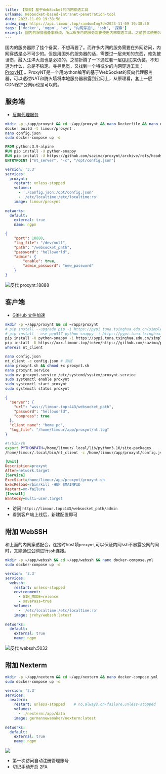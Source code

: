 ```yaml
---
title: 【探索】基于WebSocket的内网穿透工具
urlname: WebSocket-based-intranet-penetration-tool
date: 2023-11-09 19:38:50
index_img: https://api.limour.top/randomImg?d=2023-11-09 19:38:50
tags: ['docker', 'ngpm', "ws", "内网穿透", 'ssh', '探索']
excerpt: 国内的服务器备案麻烦，所以很多内网服务需要使用内网穿透工具。之前尝试使用QUIC来伪装，但不稳定。现在找到了一个特征少的内网穿透工具ProxyNT，可以通过NAT和防火墙将本地服务器暴露到公网上。使用Docker部署服务端和客户端，配置相应的参数后即可使用。
---
```

国内的服务器除了挂个备案，不想再要了。而许多内网的服务需要在外网访问，内网穿透是必不可少的。但是用国外的服务器的话，需要过一层未知的东西，难免被误伤，融入汪洋大海也是必须的。之前折腾了一下通过套一层[QUIC](/Protocol-for-intranet-penetration-based-on-QUIC)来伪装，不知道为什么，总是不稳定。寻寻觅觅，又找到一个特征少的内网穿透工具：[ProxyNT](https://github.com/sazima/proxynt) 。ProxyNT是一个用python编写的基于WebSocket的反向代理服务器，可以透过NAT和防火墙将本地服务器暴露到公网上，从原理看，套上一层CDN保护公网ip也是可以的。
## 服务端
+ [反向代理服务](/Docker-bu-shu-Nginx-Proxy-Manager)
```bash
mkdir -p ~/app/proxynt && cd ~/app/proxynt && nano Dockerfile && nano docker-compose.yml
docker build -t limour/proxynt .
nano config.json
sudo docker-compose up -d
```
```Dockerfile
FROM python:3.9-alpine
RUN pip install -U python-snappy
RUN pip install -U https://github.com/sazima/proxynt/archive/refs/heads/master.zip
ENTRYPOINT ["nt_server", "-c", "/opt/config.json"]
```
```yml
version: '3.3'
services:
  proxynt:
    restart: unless-stopped
    volumes:
      - './config.json:/opt/config.json'
      - '/etc/localtime:/etc/localtime:ro'
    image: limour/proxynt
 
networks:
  default:
    external: true
    name: ngpm
```
```json
{
    "port": 18888,
    "log_file": "/dev/null",
    "path": "/websocket_path",
    "password": "helloworld",
    "admin": {
        "enable": true,
        "admin_password": "new_password"
    }
}
```

![反代 proxynt:18888](https://img.limour.top/2023/11/09/654cc58f6ea33.webp)
## 客户端
+ [GitHub 文件加速](/-fu-ke-GitHub-wen-jian-jia-su)
```bash
mkdir -p ~/app/proxynt && cd ~/app/proxynt
# pip install --upgrade pip -i https://pypi.tuna.tsinghua.edu.cn/simple
# pip install --use-pep517 python-snappy -i https://pypi.tuna.tsinghua.edu.cn/simple
pip install -U python-snappy -i https://pypi.tuna.tsinghua.edu.cn/simple
pip install -U https://xxx.limour.top/token/https://github.com/sazima/proxynt/archive/refs/heads/master.zip
whereis nt_client
```
```bash
nano config.json
nt_client -c config.json # 测试
nano proxynt.sh && chmod +x proxynt.sh
nano proxynt.service
sudo mv proxynt.service /etc/systemd/system/proxynt.service
sudo systemctl enable proxynt
sudo systemctl start proxynt
sudo systemctl status proxynt
```
```json
{
  "server": {
    "url": "wss://limour.top:443/websocket_path",
    "password": "helloworld",
    "compress": true
  },
  "client_name": "home_pc",
  "log_file": "/home/limour/app/proxynt/nt.log"
}
```
```bash
#!/bin/sh
export PYTHONPATH=/home/limour/.local/lib/python3.10/site-packages
/home/limour/.local/bin/nt_client -c /home/limour/app/proxynt/config.json
```
```ini
[Unit]
Description=proxynt
After=network.target
[Service]
ExecStart=/home/limour/app/proxynt/proxynt.sh
ExecReload=/bin/kill -HUP $MAINPID
Restart=on-failure
[Install]
WantedBy=multi-user.target
```
+ 访问 `https://limour.top:443/websocket_path/admin`
+ 看到客户端上线后，新建配置即可

## 附加 WebSSH
和上面的内网穿透配合，连接时host填`proxynt`,可以保证内网ssh不暴露公网的同时，又能通过公网进行ssh连接。
```bash
mkdir -p ~/app/webssh && cd ~/app/webssh && nano docker-compose.yml
sudo docker-compose up -d
```
```yml
version: '3.3'
services:
  webssh:
    restart: unless-stopped
    environment:
      - GIN_MODE=release
      - savePass=true
    volumes:
      - '/etc/localtime:/etc/localtime:ro'
    image: jrohy/webssh:latest
 
networks:
  default:
    external: true
    name: ngpm
```

![反代 webssh:5032](https://img.limour.top/2023/11/10/654d918353361.webp)

## 附加 Nexterm
```bash
mkdir -p ~/app/nexterm && cd ~/app/nexterm && nano docker-compose.yml
sudo docker-compose up -d
```
```yml
version: '3.3'
services:
  nexterm:
    restart: unless-stopped    # no,always,on-failure,unless-stopped
    volumes:
      - ./nexterm:/app/data
    image: germannewsmaker/nexterm:latest
 
networks:
  default:
    external: true
    name: ngpm
```
![](https://img.limour.top/2024/10/23/67191046cf2b5.webp)
+ 第一次访问自动注册管理账号
+ 切记手动开启 2FA